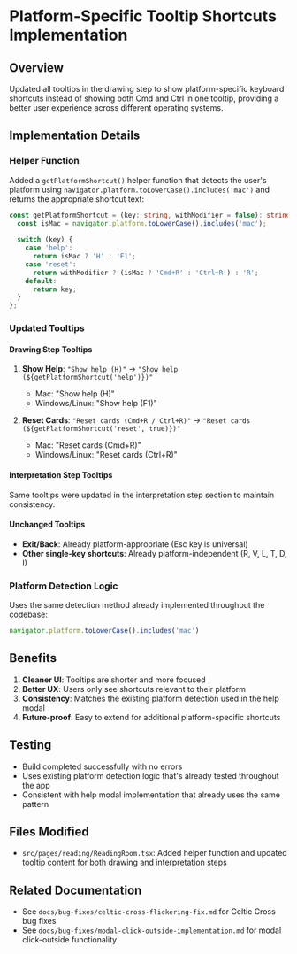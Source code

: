 # Platform-Specific Tooltip Shortcuts Implementation

## Overview
Updated all tooltips in the drawing step to show platform-specific keyboard shortcuts instead of showing both Cmd and Ctrl in one tooltip, providing a better user experience across different operating systems.

## Implementation Details

### Helper Function
Added a `getPlatformShortcut()` helper function that detects the user's platform using `navigator.platform.toLowerCase().includes('mac')` and returns the appropriate shortcut text:

```typescript
const getPlatformShortcut = (key: string, withModifier = false): string => {
  const isMac = navigator.platform.toLowerCase().includes('mac');
  
  switch (key) {
    case 'help':
      return isMac ? 'H' : 'F1';
    case 'reset':
      return withModifier ? (isMac ? 'Cmd+R' : 'Ctrl+R') : 'R';
    default:
      return key;
  }
};
```

### Updated Tooltips

#### Drawing Step Tooltips
1. **Show Help**: `"Show help (H)"` → `"Show help (${getPlatformShortcut('help')})"`
   - Mac: "Show help (H)"
   - Windows/Linux: "Show help (F1)"

2. **Reset Cards**: `"Reset cards (Cmd+R / Ctrl+R)"` → `"Reset cards (${getPlatformShortcut('reset', true)})"`
   - Mac: "Reset cards (Cmd+R)"
   - Windows/Linux: "Reset cards (Ctrl+R)"

#### Interpretation Step Tooltips
Same tooltips were updated in the interpretation step section to maintain consistency.

#### Unchanged Tooltips
- **Exit/Back**: Already platform-appropriate (Esc key is universal)
- **Other single-key shortcuts**: Already platform-independent (R, V, L, T, D, I)

### Platform Detection Logic
Uses the same detection method already implemented throughout the codebase:
```typescript
navigator.platform.toLowerCase().includes('mac')
```

## Benefits
1. **Cleaner UI**: Tooltips are shorter and more focused
2. **Better UX**: Users only see shortcuts relevant to their platform
3. **Consistency**: Matches the existing platform detection used in the help modal
4. **Future-proof**: Easy to extend for additional platform-specific shortcuts

## Testing
- Build completed successfully with no errors
- Uses existing platform detection logic that's already tested throughout the app
- Consistent with help modal implementation that already uses the same pattern

## Files Modified
- `src/pages/reading/ReadingRoom.tsx`: Added helper function and updated tooltip content for both drawing and interpretation steps

## Related Documentation
- See `docs/bug-fixes/celtic-cross-flickering-fix.md` for Celtic Cross bug fixes
- See `docs/bug-fixes/modal-click-outside-implementation.md` for modal click-outside functionality 